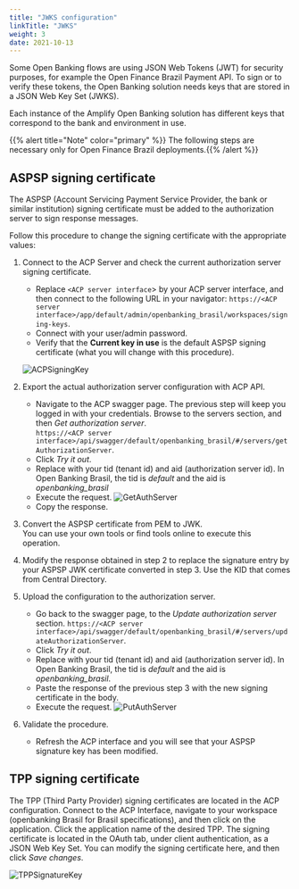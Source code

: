 ```yaml
---
title: "JWKS configuration"
linkTitle: "JWKS"
weight: 3
date: 2021-10-13
---
```


Some Open Banking flows are using JSON Web Tokens (JWT) for security purposes, for example the Open Finance Brazil Payment API.
To sign or to verify these tokens, the Open Banking solution needs keys that are stored in a JSON Web Key Set (JWKS).

Each instance of the Amplify Open Banking solution has different keys that correspond to the bank and environment in use.

{{% alert title="Note" color="primary" %}} The following steps are necessary only for Open Finance Brazil deployments.{{% /alert %}}

## ASPSP signing certificate

The ASPSP (Account Servicing Payment Service Provider, the bank or similar institution) signing certificate must be added to the authorization server to sign response messages.

Follow this procedure to change the signing certificate with the appropriate values:

1. Connect to the ACP Server and check the current authorization server signing certificate.

   * Replace `<ACP server interface`> by your ACP server interface, and then connect to the following URL in your navigator:
      `https://<ACP server interface>/app/default/admin/openbanking_brasil/workspaces/signing-keys`.
   * Connect with your user/admin password.
   * Verify that the **Current key in use** is the default ASPSP signing certificate (what you will change with this procedure).
  
    ![ACPSigningKey](/Images/ACPSigningKey.PNG)

2. Export the actual authorization server configuration with ACP API.
   * Navigate to the ACP swagger page. The previous step will keep you logged in with your credentials.
   Browse to the servers section, and then *Get authorization server*.</br>
   `https://<ACP server interface>/api/swagger/default/openbanking_brasil/#/servers/getAuthorizationServer`.
   * Click *Try it out*.
   * Replace with your tid (tenant id) and aid (authorization server id). In Open Banking Brasil, the tid is *default* and the aid is *openbanking_brasil*
   * Execute the request.
  ![GetAuthServer](/Images/GetAuthServer.PNG)
   * Copy the response.

3. Convert the ASPSP certificate from PEM to JWK.  
   You can use your own tools or find tools online to execute this operation.
  
4. Modify the response obtained in step 2 to replace the signature entry by your ASPSP JWK certificate converted in step 3.
  Use the KID that comes from Central Directory.

5. Upload the configuration to the authorization server.
   * Go back to the swagger page, to the *Update authorization server* section.
      `https://<ACP server interface>/api/swagger/default/openbanking_brasil/#/servers/updateAuthorizationServer`.
   * Click *Try it out*.
   * Replace with your tid (tenant id) and aid (authorization server id). In Open Banking Brasil, the tid is *default* and the aid is *openbanking_brasil*.
   * Paste the response of the previous step 3 with the new signing certificate in the body.
   * Execute the request.
   ![PutAuthServer](/Images/PutAuthServer.PNG)
  
6. Validate the procedure.
   * Refresh the ACP interface and you will see that your ASPSP signature key has been modified.

## TPP signing certificate
  
The TPP (Third Party Provider) signing certificates are located in the ACP configuration. Connect to the ACP Interface, navigate to your workspace (openbanking Brasil for Brasil specifications), and then click on the application. Click the application name of the desired TPP.
The signing certificate is located in the OAuth tab, under client authentication, as a JSON Web Key Set. You can modify the signing certificate here, and then click *Save changes*.
  
![TPPSignatureKey](/Images/TPPSignatureKey.PNG)